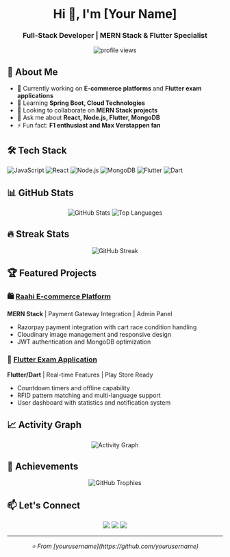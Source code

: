 <h1 align="center">Hi 👋, I'm [Your Name]</h1>
<h3 align="center">Full-Stack Developer | MERN Stack & Flutter Specialist</h3>

<p align="center">
  <img src="https://komarev.com/ghpvc/?username=yourusername&label=Profile%20views&color=0e75b6&style=flat" alt="profile views" />
</p>

## 🚀 About Me
- 🔭 Currently working on **E-commerce platforms** and **Flutter exam applications**
- 🌱 Learning **Spring Boot, Cloud Technologies**
- 👯 Looking to collaborate on **MERN Stack projects**
- 💬 Ask me about **React, Node.js, Flutter, MongoDB**
- ⚡ Fun fact: **F1 enthusiast and Max Verstappen fan**

## 🛠️ Tech Stack
![JavaScript](https://img.shields.io/badge/-JavaScript-F7DF1E?style=flat-square&logo=javascript&logoColor=black)
![React](https://img.shields.io/badge/-React-61DAFB?style=flat-square&logo=react&logoColor=black)
![Node.js](https://img.shields.io/badge/-Node.js-339933?style=flat-square&logo=node.js&logoColor=white)
![MongoDB](https://img.shields.io/badge/-MongoDB-47A248?style=flat-square&logo=mongodb&logoColor=white)
![Flutter](https://img.shields.io/badge/-Flutter-02569B?style=flat-square&logo=flutter&logoColor=white)
![Dart](https://img.shields.io/badge/-Dart-0175C2?style=flat-square&logo=dart&logoColor=white)

## 📊 GitHub Stats
<div align="center">
  <img src="https://github-readme-stats.vercel.app/api?username=yourusername&show_icons=true&theme=radical" alt="GitHub Stats" />
  <img src="https://github-readme-stats.vercel.app/api/top-langs/?username=yourusername&layout=compact&theme=radical" alt="Top Languages" />
</div>

## 🔥 Streak Stats
<div align="center">
  <img src="https://github-readme-streak-stats.herokuapp.com/?user=yourusername&theme=radical" alt="GitHub Streak" />
</div>

## 🏆 Featured Projects
### 🛍️ [Raahi E-commerce Platform](link-to-repo)
**MERN Stack** | Payment Gateway Integration | Admin Panel
- Razorpay payment integration with cart race condition handling
- Cloudinary image management and responsive design
- JWT authentication and MongoDB optimization

### 📱 [Flutter Exam Application](link-to-repo)
**Flutter/Dart** | Real-time Features | Play Store Ready
- Countdown timers and offline capability
- RFID pattern matching and multi-language support
- User dashboard with statistics and notification system

## 📈 Activity Graph
<div align="center">
  <img src="https://github-readme-activity-graph.vercel.app/graph?username=yourusername&theme=react-dark" alt="Activity Graph" />
</div>

## 🌟 Achievements
<div align="center">
  <img src="https://github-profile-trophy.vercel.app/?username=yourusername&theme=radical&row=1&column=6" alt="GitHub Trophies" />
</div>

## 📫 Let's Connect
<p align="center">
  <a href="https://linkedin.com/in/yourprofile"><img src="https://img.shields.io/badge/-LinkedIn-0077B5?style=flat-square&logo=linkedin&logoColor=white"/></a>
  <a href="https://youtube.com/yourchannel"><img src="https://img.shields.io/badge/-YouTube-FF0000?style=flat-square&logo=youtube&logoColor=white"/></a>
  <a href="mailto:your.email@example.com"><img src="https://img.shields.io/badge/-Email-D14836?style=flat-square&logo=gmail&logoColor=white"/></a>
</p>

---
<div align="center">
  <i>⭐️ From [yourusername](https://github.com/yourusername)</i>
</div>
